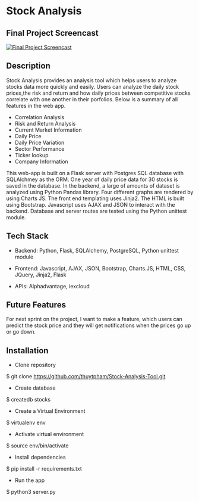 # Stock Analysis 

## Final Project Screencast 


[![Final Project Screencast](https://i.imgur.com/1aLX0P8.png)](https://youtu.be/wwDwdlkuKfA)


## Description
Stock Analysis provides an analysis tool which helps users to analyze stocks data more quickly and easily. Users can analyze the daily stock prices,the risk and return and how daily prices between competitive stocks correlate with one another in their porfolios. Below is a summary of all features in the web app. 

- Correlation Analysis 
- Risk and Return Analysis 
- Current Market Information
- Daily Price
- Daily Price Variation
- Sector Performance
- Ticker lookup
- Company Information 

This web-app is built on a Flask server with Postgres SQL database with SQLAlchmey as the ORM. One year of daily price data for 30 stocks is saved in the database. In the backend, a large of amounts of dataset is analyzed using Python Pandas library. Four different graphs are rendered by using Charts JS. The front end templating uses Jinja2. The HTML is built using Bootstrap. Javascript uses AJAX and JSON to interact with the backend. Database and server routes are tested using the Python unittest module. 

## Tech Stack 

- Backend: Python, Flask, SQLAlchemy, PostgreSQL, Python unittest module 

- Frontend: Javascript, AJAX, JSON, Bootstrap, Charts.JS, HTML, CSS, JQuery, Jinja2, Flask 

- APIs: Alphadvantage, iexcloud 

## Future Features
 
 For next sprint on the project, I want to make a feature, which users can predict the stock price and they will get notifications when the prices go up or go down. 

## Installation 

- Clone repository 

$ git clone https://github.com/thuytpham/Stock-Analysis-Tool.git

- Create database

$ createdb stocks

- Create a Virtual Environment 

$ virtualenv env

- Activate virtual environment 

$ source env/bin/activate

- Install dependencies 

$ pip install -r requirements.txt

- Run the app

$ python3 server.py 
